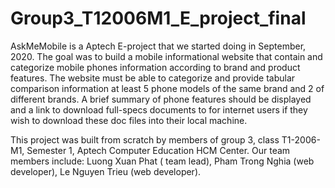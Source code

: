 # Group3_T12006M1_E_project_final
AskMeMobile is a Aptech E-project that we started doing in September, 2020.
The goal was to build a mobile informational website that contain and categorize mobile phones information according to brand and product features.
The website must be able to categorize and provide tabular comparison information at least 5 phone models of the same brand and 2 of different brands.
A brief summary of phone features should be displayed and a link to download full-specs documents to for internet users if they wish to download these doc files into their local machine. 

This project was built from scratch by members of group 3, class T1-2006-M1, Semester 1, Aptech Computer Education HCM Center.
Our team members include: Luong Xuan Phat ( team lead), Pham Trong Nghia (web developer), Le Nguyen Trieu (web developer).



